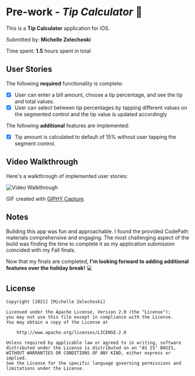 # Pre-work - *Tip Calculator* 📲

This is a **Tip Calculator** application for iOS.

Submitted by: **Michelle Zelechoski**

Time spent: **1.5** hours spent in total

## User Stories

The following **required** functionality is complete:

* [X] User can enter a bill amount, choose a tip percentage, and see the tip and total values.
* [X] User can select between tip percentages by tapping different values on the segmented control and the tip value is updated accordingly
<!--
The following **optional** features are implemented:

* [ ] UI animations
* [ ] Remembering the bill amount across app restarts (if <10mins)
* [ ] Using locale-specific currency and currency thousands separators.
* [ ] Making sure the keyboard is always visible and the bill amount is always the first responder. This way the user doesn't have to tap anywhere to use this app. Just launch the app and start typing.-->

The following **additional** features are implemented:

- [X] Tip amount is calculated to default of 15% without user tapping the segment control.

## Video Walkthrough

Here's a walkthrough of implemented user stories:

<img src='https://github.com/mzrithm/Prework/blob/af744396090410680a95643776680fad6d5b9079/Prework.gif' title='Video Walkthrough' width='' alt='Video Walkthrough' />

GIF created with [GIPHY Capture](https://giphy.com/apps/giphycapture).

## Notes

Building this app was fun and approachable. I found the provided CodePath materials comprehensive and engaging. The most challenging aspect of the build was finding the time to complete it as my application submission coincided with my Fall finals. 

Now that my finals are completed, **I'm looking forward to adding additional features over the holiday break!** 💻

## License

    Copyright [2021] [Michelle Zelechoski]

    Licensed under the Apache License, Version 2.0 (the "License");
    you may not use this file except in compliance with the License.
    You may obtain a copy of the License at

        http://www.apache.org/licenses/LICENSE-2.0

    Unless required by applicable law or agreed to in writing, software
    distributed under the License is distributed on an "AS IS" BASIS,
    WITHOUT WARRANTIES OR CONDITIONS OF ANY KIND, either express or implied.
    See the License for the specific language governing permissions and
    limitations under the License.
